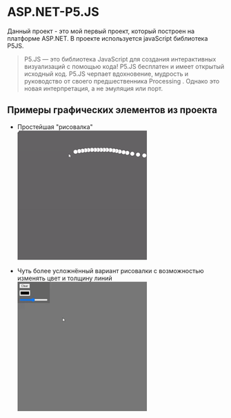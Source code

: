 # ASP.NET-P5.JS
Данный проект - это мой первый проект, который построен на платформе ASP.NET.
В проекте используется javaScript библиотека P5JS. 
>P5.JS — это библиотека JavaScript для создания интерактивных визуализаций с помощью кода! P5.JS бесплатен и имеет открытый исходный код.
P5.JS черпает вдохновение, мудрость и руководство от своего предшественника Processing . Однако это новая интерпретация, а не эмуляция или порт. 


## Примеры графических элементов из проекта

- Простейшая "рисовалка"    
![Alt Text](./ASP.NET_P5.JS/gifs/1.gif)

- Чуть более усложнённый вариант рисовалки с возможностью изменять цвет и толщину линий    
![Alt Text](./ASP.NET_P5.JS/gifs/2.gif)

